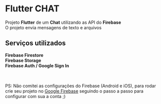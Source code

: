 # Flutter CHAT

Projeto **Flutter** de um **Chat** utilizando as API do **Firebase** \
O projeto envia mensagens de texto e arquivos

## Serviços utilizados
**Firebase Firestore** \
**Firebase Storage** \
**Firebase Auth / Google Sign In**

\
\
PS: Não comitei as configurações do Firebase (Android e iOS), para rodar crie seu projeto no [Google Firebase](http://firebase.google.com/) seguindo o passo a passo para configurar com sua a conta ;)
